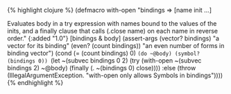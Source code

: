 {% highlight clojure %}
(defmacro with-open
  "bindings => [name init ...]

  Evaluates body in a try expression with names bound to the values
  of the inits, and a finally clause that calls (.close name) on each
  name in reverse order."
  {:added "1.0"}
  [bindings & body]
  (assert-args
     (vector? bindings) "a vector for its binding"
     (even? (count bindings)) "an even number of forms in binding vector")
  (cond
    (= (count bindings) 0) `(do ~@body)
    (symbol? (bindings 0)) `(let ~(subvec bindings 0 2)
                              (try
                                (with-open ~(subvec bindings 2) ~@body)
                                (finally
                                  (. ~(bindings 0) close))))
    :else (throw (IllegalArgumentException.
                   "with-open only allows Symbols in bindings"))))
{% endhighlight %}
